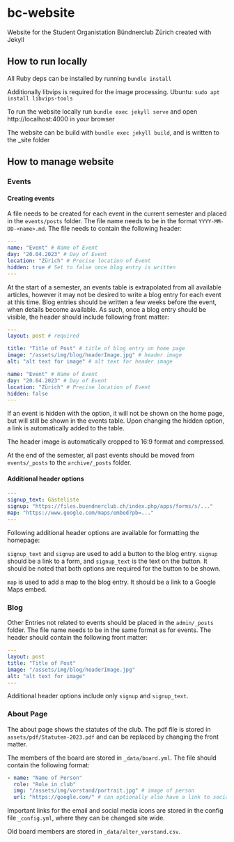 # bc-website
Website for the Student Organistation Bündnerclub Zürich created with Jekyll

## How to run locally

All Ruby deps can be installed by running ```bundle install```

Additionally libvips is required for the image processing. Ubuntu: ```sudo apt install libvips-tools```

To run the website locally run ```bundle exec jekyll serve``` and open http://localhost:4000 in your browser

The website can be build with ```bundle exec jekyll build```, and is written to the _site folder

## How to manage website

### Events

#### Creating events

A file needs to be created for each event in the current semester and placed in the ```events/posts``` folder. The file name needs to be in the format ```YYYY-MM-DD-<name>.md```. The file needs to contain the following header:

```yaml
---
name: "Event" # Name of Event
day: "20.04.2023" # Day of Event
location: "Zürich" # Precise location of Event
hidden: true # Set to false once blog entry is written
---
```

At the start of a semester, an events table is extrapolated from all available articles, however it may not be desired to write a blog entry for each event at this time. Blog entries should be written a few weeks before the event, when details become available. As such, once a blog entry should be visible, the header should include following front matter:

```yaml
---
layout: post # required

title: "Title of Post" # title of blog entry on home page
image: "/assets/img/blog/headerImage.jpg" # header image
alt: "alt text for image" # alt text for header image

name: "Event" # Name of Event
day: "20.04.2023" # Day of Event
location: "Zürich" # Precise location of Event
hidden: false
---
```

If an event is hidden with the option, it will not be shown on the home page, but will still be shown in the events table. Upon changing the hidden option, a link is automatically added to the table.

The header image is automatically cropped to 16:9 format and compressed.

At the end of the semester, all past events should be moved from ```events/_posts``` to the ```archive/_posts``` folder.

#### Additional header options

```yaml
---
signup_text: Gästeliste
signup: "https://files.buendnerclub.ch/index.php/apps/forms/s/..."
map: "https://www.google.com/maps/embed?pb=..."
---
```

Following additional header options are available for formatting the homepage:

```signup_text``` and ```signup``` are used to add a button to the blog entry. ```signup``` should be a link to a form, and ```signup_text``` is the text on the button. It should be noted that both options are required for the button to be shown.

```map``` is used to add a map to the blog entry. It should be a link to a Google Maps embed.

### Blog

Other Entries not related to events should be placed in the ```admin/_posts``` folder. The file name needs to be in the same format as for events. The header should contain the following front matter:

```yaml
---
layout: post
title: "Title of Post"
image: "/assets/img/blog/headerImage.jpg"
alt: "alt text for image"
---
```

Additional header options include only ```signup``` and ```signup_text```.

### About Page

The about page shows the statutes of the club. The pdf file is stored in ```assets/pdf/Statuten-2023.pdf``` and can be replaced by changing the front matter.

The members of the board are stored in ```_data/board.yml```. The file should contain the following format:

```yaml
- name: "Name of Person"
  role: "Role in club"
  img: "/assets/img/vorstand/portrait.jpg" # image of person
  url: "https://google.com/" # can optionally also have a link to social media pages
```

Important links for the email and social media icons are stored in the config file ```_config.yml```, where they can be changed site wide.

Old board members are stored in ```_data/alter_vorstand.csv```.


